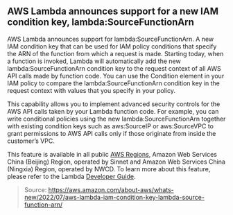 ## AWS Lambda announces support for a new IAM condition key, lambda:SourceFunctionArn

AWS Lambda announces support for lambda:SourceFunctionArn. A new IAM condition key that can be used for IAM policy conditions that specify the ARN of the function from which a request is made. Starting today, when a function is invoked, Lambda will automatically add the new lambda:SourceFunctionArn condition key to the request context of all AWS API calls made by function code. You can use the Condition element in your IAM policy to compare the lambda:SourceFunctionArn condition key in the request context with values that you specify in your policy.

This capability allows you to implement advanced security controls for the AWS API calls taken by your Lambda function code. For example, you can write conditional policies using the new lambda:SourceFunctionArn together with existing condition keys such as aws:SourceIP or aws:SourceVPC to grant permissions to AWS API calls only if those originate from inside the customer’s VPC.

This feature is available in all public [AWS Regions](https://aws.amazon.com/about-aws/global-infrastructure/regional-product-services/), Amazon Web Services China (Beijing) Region, operated by Sinnet and Amazon Web Services China (Ningxia) Region, operated by NWCD. To learn more about this feature, please refer to the Lambda [Developer Guide](https://docs.aws.amazon.com/lambda/latest/dg/lambda-intro-execution-role.html#permissions-executionrole-source-function-arn).

> Source: https://aws.amazon.com/about-aws/whats-new/2022/07/aws-lambda-iam-condition-key-lambda-source-function-arn/